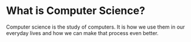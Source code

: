 # What is Computer Science?
Computer science is the study of computers. It is how we use them in our everyday lives and how we can make that process even better.
